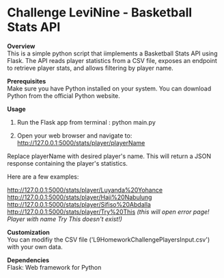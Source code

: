 # Challenge LeviNine - Basketball Stats API

__Overview__  
This is a simple python script that iimplements a Basketball Stats API using Flask. The API reads player statistics from a CSV file, exposes an endpoint to retrieve player stats, and allows filtering by player name.

__Prerequisites__  
Make sure you have Python installed on your system. You can download Python from the official Python website.

__Usage__  
1. Run the Flask app from terminal : python main.py

2. Open your web browser and navigate to: http://127.0.0.1:5000/stats/player/playerName
   
Replace playerName with desired player's name. This will return a JSON response containing the player's statistics.

Here are a few examples:

http://127.0.0.1:5000/stats/player/Luyanda%20Yohance  
http://127.0.0.1:5000/stats/player/Haji%20Nabulung  
http://127.0.0.1:5000/stats/player/Sifiso%20Abdalla  
http://127.0.0.1:5000/stats/player/Try%20This *(this will open error page! Player with name Try This doesn't exist!)* 

__Customization__  
You can modifiy the CSV file ('L9HomeworkChallengePlayersInput.csv') with your own data.

__Dependencies__  
Flask: Web framework for Python
